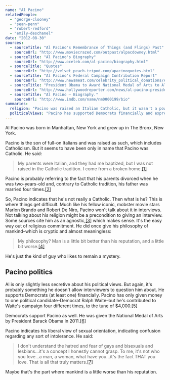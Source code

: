 ```yaml
---
name: "Al Pacino"
relatedPeople:
  - "george-clooney"
  - "sean-penn"
  - "robert-redford"
  - "emily-deschanel"
date: "2012-08-30"
sources:
  - sourceTitle: "Al Pacino's Remembrance of Things (and Flings) Past"
    sourceUrl: "http://www.moviecrazed.com/outpast/alpacdowney.html"
  - sourceTitle: "Al Pacino's Biography"
    sourceUrl: "http://www.oceleb.com/al-pacino/biography.html"
  - sourceTitle: "Quotes"
    sourceUrl: "http://velvet_peach.tripod.com/apacinoquotes.html"
  - sourceTitle: "Al Pacino's Federal Campaign Contribution Report"
    sourceUrl: "http://www.newsmeat.com/celebrity_political_donations/Al_Pacino.php"
  - sourceTitle: "President Obama to Award National Medal of Arts to Al Pacino"
    sourceUrl: "http://www.hollywoodreporter.com/news/al-pacino-president-obama-national-medal-of-arts-289385"
  - sourceTitle: "Al Pacino – Biography."
    sourceUrl: "http://www.imdb.com/name/nm0000199/bio"
summaries:
  religion: "Pacino was raised an Italian Catholic, but it wasn't a powerful force in his family. Now, he's probably an agnostic."
  politicalViews: "Pacino has supported Democrats financially and expressed a liberal view toward sexual orientation."
---
```


Al Pacino was born in Manhattan, New York and grew up in The Bronx, New York.

Pacino is the son of full-on Italians and was raised as such, which includes Catholicism. But it seems to have been only in name that Pacino was Catholic. He said:

>My parents were Italian, and they had me baptized, but I was not raised in the Catholic tradition. I come from a broken home.<a class="source-citation" href="#http%3A%2F%2Fwww.moviecrazed.com%2Foutpast%2Falpacdowney.html" title="Al Pacino&apos;s Remembrance of Things (and Flings) Past">[1]</a>

Pacino is probably referring to the fact that his parents divorced when he was two-years-old and, contrary to Catholic tradition, his father was married four times.<a class="source-citation" href="#http%3A%2F%2Fwww.moviecrazed.com%2Foutpast%2Falpacdowney.html" title="Al Pacino&apos;s Remembrance of Things (and Flings) Past">[2]</a>

So, Pacino indicates that he's not really a Catholic. Then what is he? This is where things get difficult. Much like his fellow iconic, mobster movie stars Marlon Brando and Robert De Niro, Pacino won't talk about it in interviews. Not talking about his religion might be a precondition to giving an interview. Some sources cite him as an agnostic,<a class="source-citation" href="#http%3A%2F%2Fwww.oceleb.com%2Fal-pacino%2Fbiography.html" title="Al Pacino&apos;s Biography">[3]</a> which makes sense. It's the easy way out of religious commitment. He did once give his philosophy of mankind–which is cryptic and almost meaningless:

>My philosophy? Man is a little bit better than his reputation, and a little bit worse.<a class="source-citation" href="#http%3A%2F%2Fvelvet_peach.tripod.com%2Fapacinoquotes.html" title="Quotes">[4]</a>

He's just the kind of guy who likes to remain a mystery.


## Pacino politics

Al is only slightly less secretive about his political views. But again, it's probably something he doesn't allow interviewers to question him about. He supports Democrats (at least one) financially. Pacino has only given money to one political candidate–Democrat Ralph Waite–but he's contributed to Waite's campaign four different times, to the tune of $4,000.<a class="source-citation" href="#http%3A%2F%2Fwww.newsmeat.com%2Fcelebrity_political_donations%2FAl_Pacino.php" title="Al Pacino&apos;s Federal Campaign Contribution Report">[5]</a>

Democrats support Pacino as well. He was given the National Medal of Arts by President Barack Obama in 2011.<a class="source-citation" href="#http%3A%2F%2Fwww.hollywoodreporter.com%2Fnews%2Fal-pacino-president-obama-national-medal-of-arts-289385" title="President Obama to Award National Medal of Arts to Al Pacino">[6]</a>

Pacino indicates his liberal view of sexual orientation, indicating confusion regarding any sort of intolerance. He said:

>I don't understand the hatred and fear of gays and bisexuals and lesbians…it's a concept I honestly cannot grasp. To me, it's not who you love…a man, a woman, what have you…it's the fact THAT you love. That is all that truly matters.<a class="source-citation" href="#http%3A%2F%2Fwww.imdb.com%2Fname%2Fnm0000199%2Fbio" title="Al Pacino – Biography.">[7]</a>

Maybe that's the part where mankind is a little worse than his reputation.